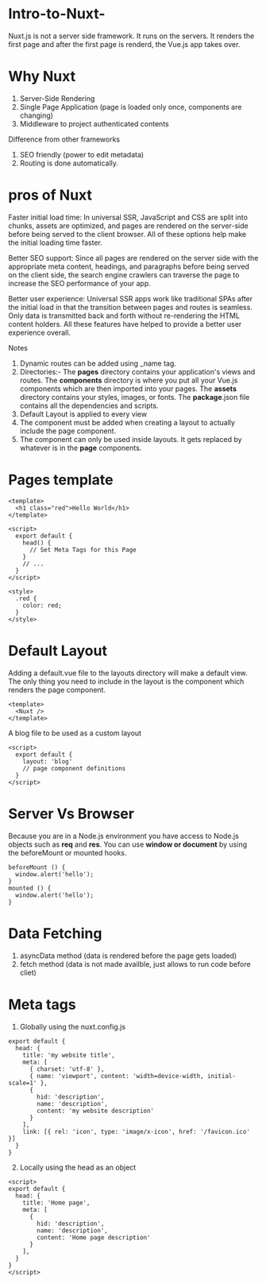 # Intro-to-Nuxt-

Nuxt.js is not a server side framework. It runs on the servers. It renders the first page and after the first page is renderd, the Vue.js app takes over.

# Why Nuxt

1)  Server-Side Rendering
2)  Single Page Application (page is loaded only once, components are changing)
4)  Middleware to project authenticated contents 

Difference from other frameworks

1) SEO friendly (power to edit metadata)
2)   Routing is done automatically.

# pros of Nuxt
Faster initial load time: In universal SSR, JavaScript and CSS are split into chunks, assets are optimized, and pages are rendered on the server-side before being served to the client browser. All of these options help make the initial loading time faster.

Better SEO support: Since all pages are rendered on the server side with the appropriate meta content, headings, and paragraphs before being served on the client side, the search engine crawlers can traverse the page to increase the SEO performance of your app.

Better user experience: Universal SSR apps work like traditional SPAs after the initial load in that the transition between pages and routes is seamless. Only data is transmitted back and forth without re-rendering the HTML content holders. All these features have helped to provide a better user experience overall.


Notes
1) Dynamic routes can be added using _name tag.
2)  Directories:- The **pages** directory contains your application's views and routes. The **components** directory is where you put all your Vue.js components which are then imported into your pages. The **assets** directory contains your styles, images, or fonts. The **package**.json file contains all the dependencies and scripts.
3)  Default Layout is applied to every view
4)  The <Nuxt/> component must be added when creating a layout to actually include the page component.
5)  The <Nuxt> component can only be used inside layouts. It gets replaced by whatever is in the **page** components.


# Pages template
```
<template>
  <h1 class="red">Hello World</h1>
</template>

<script>
  export default {
    head() {
      // Set Meta Tags for this Page
    }
    // ...
  }
</script>

<style>
  .red {
    color: red;
  }
</style>
```
# Default Layout

Adding a default.vue file to the layouts directory will make a default view. The only thing you need to include in the layout is the <Nuxt /> component which renders the page component.

```
<template>
  <Nuxt />
</template>
```
A blog file to be used as a custom layout
```
<script>
  export default {
    layout: 'blog'
    // page component definitions
  }
</script>
```

# Server Vs Browser
Because you are in a Node.js environment you have access to Node.js objects such as **req** and **res**. You can use **window or document** by using the beforeMount or mounted hooks.

```
beforeMount () {
  window.alert('hello');
}
mounted () {
  window.alert('hello');
}
```

# **Data Fetching**

1) asyncData method (data is rendered before the page gets loaded)
2) fetch method (data is not made availble, just allows to run code before cliet)

# Meta tags

1) Globally using the nuxt.config.js
```
export default {
  head: {
    title: 'my website title',
    meta: [
      { charset: 'utf-8' },
      { name: 'viewport', content: 'width=device-width, initial-scale=1' },
      {
        hid: 'description',
        name: 'description',
        content: 'my website description'
      }
    ],
    link: [{ rel: 'icon', type: 'image/x-icon', href: '/favicon.ico' }]
  }
}
```
2) Locally using the head as an object
```
<script>
export default {
  head: {
    title: 'Home page',
    meta: [
      {
        hid: 'description',
        name: 'description',
        content: 'Home page description'
      }
    ],
  }
}
</script>
```







